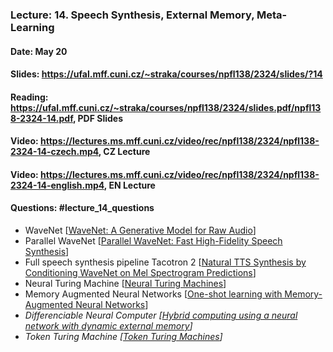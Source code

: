 ### Lecture: 14. Speech Synthesis, External Memory, Meta-Learning
#### Date: May 20
#### Slides: https://ufal.mff.cuni.cz/~straka/courses/npfl138/2324/slides/?14
#### Reading: https://ufal.mff.cuni.cz/~straka/courses/npfl138/2324/slides.pdf/npfl138-2324-14.pdf, PDF Slides
#### Video: https://lectures.ms.mff.cuni.cz/video/rec/npfl138/2324/npfl138-2324-14-czech.mp4, CZ Lecture
#### Video: https://lectures.ms.mff.cuni.cz/video/rec/npfl138/2324/npfl138-2324-14-english.mp4, EN Lecture
#### Questions: #lecture_14_questions

- WaveNet [[WaveNet: A Generative Model for Raw Audio](https://arxiv.org/abs/1609.03499)]
- Parallel WaveNet [[Parallel WaveNet: Fast High-Fidelity Speech Synthesis](https://arxiv.org/abs/1711.10433)]
- Full speech synthesis pipeline Tacotron 2 [[Natural TTS Synthesis by Conditioning WaveNet on Mel Spectrogram Predictions](https://arxiv.org/abs/1712.05884)]
- Neural Turing Machine [[Neural Turing Machines](https://arxiv.org/abs/1410.5401)]
- Memory Augmented Neural Networks [[One-shot learning with Memory-Augmented Neural Networks](https://arxiv.org/abs/1605.06065)]
- _Differenciable Neural Computer [[Hybrid computing using a neural network with dynamic external memory](https://www.nature.com/articles/nature20101)]_
- _Token Turing Machine [[Token Turing Machines](https://arxiv.org/abs/2211.09119)]_
